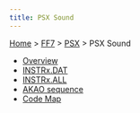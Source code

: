 ```yaml
---
title: PSX Sound
---
```


[Home](Main%20Page.md) > [FF7](FF7.md) > [PSX](FF7/PSX.md) > PSX Sound

-   [Overview][]
-   [INSTRx.DAT][]
-   [INSTRx.ALL][]
-   [AKAO sequence][]
-   [Code Map][]

  [Overview]: FF7/PSX/Sound/Overview.md "wikilink"
  [INSTRx.DAT]: FF7/PSX/Sound/INSTRx.DAT.md "wikilink"
  [INSTRx.ALL]: FF7/PSX/Sound/INSTRx.ALL.md "wikilink"
  [AKAO sequence]: FF7/PSX/Sound/AKAO%20sequence.md "wikilink"
  [Code Map]: FF7/PSX/Sound/Code%20Map.md "wikilink"

